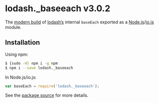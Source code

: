 # lodash._baseeach v3.0.2

The [modern build](https://github.com/lodash/lodash/wiki/Build-Differences) of [lodash’s](https://lodash.com/) internal `baseEach` exported as a [Node.js](http://nodejs.org/)/[io.js](https://iojs.org/) module.

## Installation

Using npm:

```bash
$ {sudo -H} npm i -g npm
$ npm i --save lodash._baseeach
```

In Node.js/io.js:

```js
var baseEach = require('lodash._baseeach');
```

See the [package source](https://github.com/lodash/lodash/blob/3.0.2-npm-packages/lodash._baseeach) for more details.
